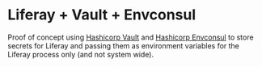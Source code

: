 # Liferay + Vault + Envconsul

Proof of concept using [Hashicorp Vault](https://github.com/hashicorp/vault) and [Hashicorp Envconsul](https://github.com/hashicorp/envconsul) to store secrets for Liferay and passing them as environment variables for the Liferay process only (and not system wide).

